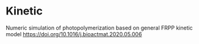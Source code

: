# Kinetic
Numeric simulation of photopolymerization based on general FRPP kinetic model
https://doi.org/10.1016/j.bioactmat.2020.05.006
